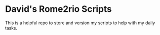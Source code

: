 # David's Rome2rio Scripts
This is a helpful repo to store and version my scripts to help with my daily tasks.
